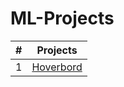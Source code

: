 # ML-Projects

| # |    Projects
|---| -------------------------------------------
| 1 | [Hoverbord](https://github.com/FaysalMiah55/hoverboard) 
